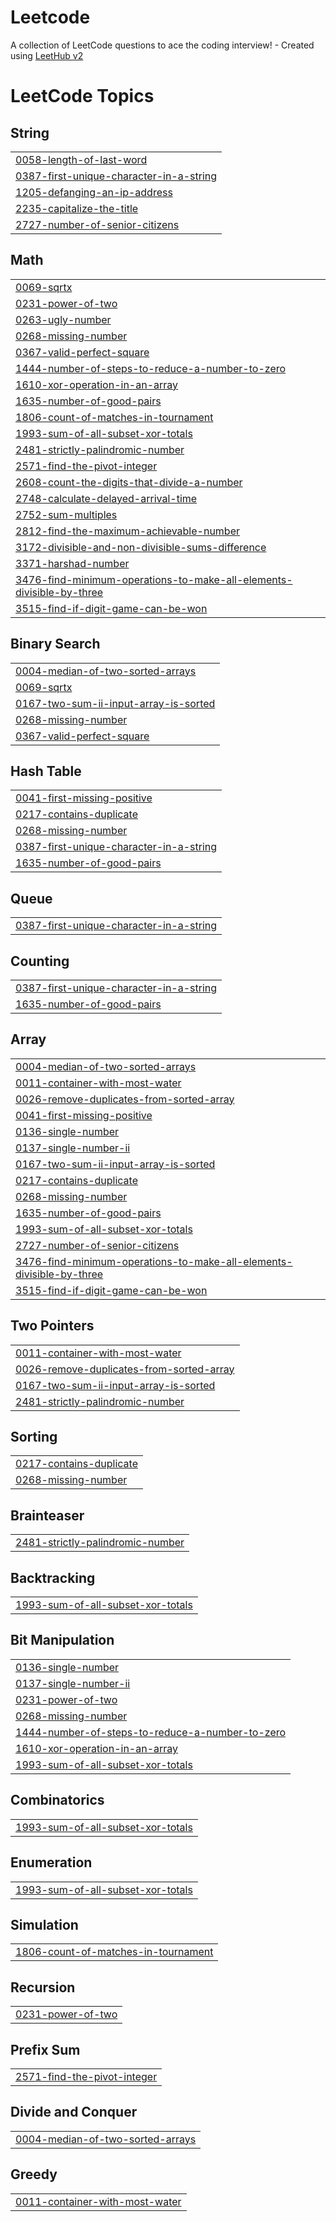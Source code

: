 # Leetcode
A collection of LeetCode questions to ace the coding interview! - Created using [LeetHub v2](https://github.com/arunbhardwaj/LeetHub-2.0)

<!---LeetCode Topics Start-->
# LeetCode Topics
## String
|  |
| ------- |
| [0058-length-of-last-word](https://github.com/Kapil-2201/Leetcode/tree/master/0058-length-of-last-word) |
| [0387-first-unique-character-in-a-string](https://github.com/Kapil-2201/Leetcode/tree/master/0387-first-unique-character-in-a-string) |
| [1205-defanging-an-ip-address](https://github.com/Kapil-2201/Leetcode/tree/master/1205-defanging-an-ip-address) |
| [2235-capitalize-the-title](https://github.com/Kapil-2201/Leetcode/tree/master/2235-capitalize-the-title) |
| [2727-number-of-senior-citizens](https://github.com/Kapil-2201/Leetcode/tree/master/2727-number-of-senior-citizens) |
## Math
|  |
| ------- |
| [0069-sqrtx](https://github.com/Kapil-2201/Leetcode/tree/master/0069-sqrtx) |
| [0231-power-of-two](https://github.com/Kapil-2201/Leetcode/tree/master/0231-power-of-two) |
| [0263-ugly-number](https://github.com/Kapil-2201/Leetcode/tree/master/0263-ugly-number) |
| [0268-missing-number](https://github.com/Kapil-2201/Leetcode/tree/master/0268-missing-number) |
| [0367-valid-perfect-square](https://github.com/Kapil-2201/Leetcode/tree/master/0367-valid-perfect-square) |
| [1444-number-of-steps-to-reduce-a-number-to-zero](https://github.com/Kapil-2201/Leetcode/tree/master/1444-number-of-steps-to-reduce-a-number-to-zero) |
| [1610-xor-operation-in-an-array](https://github.com/Kapil-2201/Leetcode/tree/master/1610-xor-operation-in-an-array) |
| [1635-number-of-good-pairs](https://github.com/Kapil-2201/Leetcode/tree/master/1635-number-of-good-pairs) |
| [1806-count-of-matches-in-tournament](https://github.com/Kapil-2201/Leetcode/tree/master/1806-count-of-matches-in-tournament) |
| [1993-sum-of-all-subset-xor-totals](https://github.com/Kapil-2201/Leetcode/tree/master/1993-sum-of-all-subset-xor-totals) |
| [2481-strictly-palindromic-number](https://github.com/Kapil-2201/Leetcode/tree/master/2481-strictly-palindromic-number) |
| [2571-find-the-pivot-integer](https://github.com/Kapil-2201/Leetcode/tree/master/2571-find-the-pivot-integer) |
| [2608-count-the-digits-that-divide-a-number](https://github.com/Kapil-2201/Leetcode/tree/master/2608-count-the-digits-that-divide-a-number) |
| [2748-calculate-delayed-arrival-time](https://github.com/Kapil-2201/Leetcode/tree/master/2748-calculate-delayed-arrival-time) |
| [2752-sum-multiples](https://github.com/Kapil-2201/Leetcode/tree/master/2752-sum-multiples) |
| [2812-find-the-maximum-achievable-number](https://github.com/Kapil-2201/Leetcode/tree/master/2812-find-the-maximum-achievable-number) |
| [3172-divisible-and-non-divisible-sums-difference](https://github.com/Kapil-2201/Leetcode/tree/master/3172-divisible-and-non-divisible-sums-difference) |
| [3371-harshad-number](https://github.com/Kapil-2201/Leetcode/tree/master/3371-harshad-number) |
| [3476-find-minimum-operations-to-make-all-elements-divisible-by-three](https://github.com/Kapil-2201/Leetcode/tree/master/3476-find-minimum-operations-to-make-all-elements-divisible-by-three) |
| [3515-find-if-digit-game-can-be-won](https://github.com/Kapil-2201/Leetcode/tree/master/3515-find-if-digit-game-can-be-won) |
## Binary Search
|  |
| ------- |
| [0004-median-of-two-sorted-arrays](https://github.com/Kapil-2201/Leetcode/tree/master/0004-median-of-two-sorted-arrays) |
| [0069-sqrtx](https://github.com/Kapil-2201/Leetcode/tree/master/0069-sqrtx) |
| [0167-two-sum-ii-input-array-is-sorted](https://github.com/Kapil-2201/Leetcode/tree/master/0167-two-sum-ii-input-array-is-sorted) |
| [0268-missing-number](https://github.com/Kapil-2201/Leetcode/tree/master/0268-missing-number) |
| [0367-valid-perfect-square](https://github.com/Kapil-2201/Leetcode/tree/master/0367-valid-perfect-square) |
## Hash Table
|  |
| ------- |
| [0041-first-missing-positive](https://github.com/Kapil-2201/Leetcode/tree/master/0041-first-missing-positive) |
| [0217-contains-duplicate](https://github.com/Kapil-2201/Leetcode/tree/master/0217-contains-duplicate) |
| [0268-missing-number](https://github.com/Kapil-2201/Leetcode/tree/master/0268-missing-number) |
| [0387-first-unique-character-in-a-string](https://github.com/Kapil-2201/Leetcode/tree/master/0387-first-unique-character-in-a-string) |
| [1635-number-of-good-pairs](https://github.com/Kapil-2201/Leetcode/tree/master/1635-number-of-good-pairs) |
## Queue
|  |
| ------- |
| [0387-first-unique-character-in-a-string](https://github.com/Kapil-2201/Leetcode/tree/master/0387-first-unique-character-in-a-string) |
## Counting
|  |
| ------- |
| [0387-first-unique-character-in-a-string](https://github.com/Kapil-2201/Leetcode/tree/master/0387-first-unique-character-in-a-string) |
| [1635-number-of-good-pairs](https://github.com/Kapil-2201/Leetcode/tree/master/1635-number-of-good-pairs) |
## Array
|  |
| ------- |
| [0004-median-of-two-sorted-arrays](https://github.com/Kapil-2201/Leetcode/tree/master/0004-median-of-two-sorted-arrays) |
| [0011-container-with-most-water](https://github.com/Kapil-2201/Leetcode/tree/master/0011-container-with-most-water) |
| [0026-remove-duplicates-from-sorted-array](https://github.com/Kapil-2201/Leetcode/tree/master/0026-remove-duplicates-from-sorted-array) |
| [0041-first-missing-positive](https://github.com/Kapil-2201/Leetcode/tree/master/0041-first-missing-positive) |
| [0136-single-number](https://github.com/Kapil-2201/Leetcode/tree/master/0136-single-number) |
| [0137-single-number-ii](https://github.com/Kapil-2201/Leetcode/tree/master/0137-single-number-ii) |
| [0167-two-sum-ii-input-array-is-sorted](https://github.com/Kapil-2201/Leetcode/tree/master/0167-two-sum-ii-input-array-is-sorted) |
| [0217-contains-duplicate](https://github.com/Kapil-2201/Leetcode/tree/master/0217-contains-duplicate) |
| [0268-missing-number](https://github.com/Kapil-2201/Leetcode/tree/master/0268-missing-number) |
| [1635-number-of-good-pairs](https://github.com/Kapil-2201/Leetcode/tree/master/1635-number-of-good-pairs) |
| [1993-sum-of-all-subset-xor-totals](https://github.com/Kapil-2201/Leetcode/tree/master/1993-sum-of-all-subset-xor-totals) |
| [2727-number-of-senior-citizens](https://github.com/Kapil-2201/Leetcode/tree/master/2727-number-of-senior-citizens) |
| [3476-find-minimum-operations-to-make-all-elements-divisible-by-three](https://github.com/Kapil-2201/Leetcode/tree/master/3476-find-minimum-operations-to-make-all-elements-divisible-by-three) |
| [3515-find-if-digit-game-can-be-won](https://github.com/Kapil-2201/Leetcode/tree/master/3515-find-if-digit-game-can-be-won) |
## Two Pointers
|  |
| ------- |
| [0011-container-with-most-water](https://github.com/Kapil-2201/Leetcode/tree/master/0011-container-with-most-water) |
| [0026-remove-duplicates-from-sorted-array](https://github.com/Kapil-2201/Leetcode/tree/master/0026-remove-duplicates-from-sorted-array) |
| [0167-two-sum-ii-input-array-is-sorted](https://github.com/Kapil-2201/Leetcode/tree/master/0167-two-sum-ii-input-array-is-sorted) |
| [2481-strictly-palindromic-number](https://github.com/Kapil-2201/Leetcode/tree/master/2481-strictly-palindromic-number) |
## Sorting
|  |
| ------- |
| [0217-contains-duplicate](https://github.com/Kapil-2201/Leetcode/tree/master/0217-contains-duplicate) |
| [0268-missing-number](https://github.com/Kapil-2201/Leetcode/tree/master/0268-missing-number) |
## Brainteaser
|  |
| ------- |
| [2481-strictly-palindromic-number](https://github.com/Kapil-2201/Leetcode/tree/master/2481-strictly-palindromic-number) |
## Backtracking
|  |
| ------- |
| [1993-sum-of-all-subset-xor-totals](https://github.com/Kapil-2201/Leetcode/tree/master/1993-sum-of-all-subset-xor-totals) |
## Bit Manipulation
|  |
| ------- |
| [0136-single-number](https://github.com/Kapil-2201/Leetcode/tree/master/0136-single-number) |
| [0137-single-number-ii](https://github.com/Kapil-2201/Leetcode/tree/master/0137-single-number-ii) |
| [0231-power-of-two](https://github.com/Kapil-2201/Leetcode/tree/master/0231-power-of-two) |
| [0268-missing-number](https://github.com/Kapil-2201/Leetcode/tree/master/0268-missing-number) |
| [1444-number-of-steps-to-reduce-a-number-to-zero](https://github.com/Kapil-2201/Leetcode/tree/master/1444-number-of-steps-to-reduce-a-number-to-zero) |
| [1610-xor-operation-in-an-array](https://github.com/Kapil-2201/Leetcode/tree/master/1610-xor-operation-in-an-array) |
| [1993-sum-of-all-subset-xor-totals](https://github.com/Kapil-2201/Leetcode/tree/master/1993-sum-of-all-subset-xor-totals) |
## Combinatorics
|  |
| ------- |
| [1993-sum-of-all-subset-xor-totals](https://github.com/Kapil-2201/Leetcode/tree/master/1993-sum-of-all-subset-xor-totals) |
## Enumeration
|  |
| ------- |
| [1993-sum-of-all-subset-xor-totals](https://github.com/Kapil-2201/Leetcode/tree/master/1993-sum-of-all-subset-xor-totals) |
## Simulation
|  |
| ------- |
| [1806-count-of-matches-in-tournament](https://github.com/Kapil-2201/Leetcode/tree/master/1806-count-of-matches-in-tournament) |
## Recursion
|  |
| ------- |
| [0231-power-of-two](https://github.com/Kapil-2201/Leetcode/tree/master/0231-power-of-two) |
## Prefix Sum
|  |
| ------- |
| [2571-find-the-pivot-integer](https://github.com/Kapil-2201/Leetcode/tree/master/2571-find-the-pivot-integer) |
## Divide and Conquer
|  |
| ------- |
| [0004-median-of-two-sorted-arrays](https://github.com/Kapil-2201/Leetcode/tree/master/0004-median-of-two-sorted-arrays) |
## Greedy
|  |
| ------- |
| [0011-container-with-most-water](https://github.com/Kapil-2201/Leetcode/tree/master/0011-container-with-most-water) |
<!---LeetCode Topics End-->
